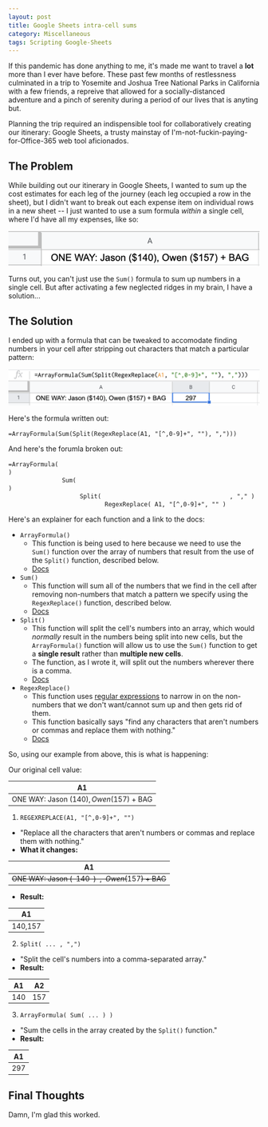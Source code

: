 ```yaml
---
layout: post
title: Google Sheets intra-cell sums
category: Miscellaneous
tags: Scripting Google-Sheets
---
```

If this pandemic has done anything to me, it's made me want to travel a **lot** more than I ever have before. These past few months of restlessness culminated in a trip to Yosemite and Joshua Tree National Parks in California with a few friends, a repreive that allowed for a socially-distanced adventure and a pinch of serenity during a period of our lives that is anyting but.

Planning the trip required an indispensible tool for collaboratively creating our itinerary: Google Sheets, a trusty mainstay of I'm-not-fuckin-paying-for-Office-365 web tool aficionados.

## The Problem
While building out our itinerary in Google Sheets, I wanted to sum up the cost estimates for each leg of the journey (each leg occupied a row in the sheet), but I didn't want to break out each expense item on individual rows in a new sheet -- I just wanted to use a sum formula *within* a single cell, where I'd have all my expenses, like so:

![Screenshot of the problem cell](/assets/img/2020-10-27-update-google-sheets-intra-cell-sums-screenshot-1.png)

Turns out, you can't just use the `Sum()` formula to sum up numbers in a single cell. But after activating a few neglected ridges in my brain, I have a solution...

## The Solution
I ended up with a formula that can be tweaked to accomodate finding numbers in your cell after stripping out characters that match a particular pattern:

![Screenshot of the problem cell](/assets/img/2020-10-27-update-google-sheets-intra-cell-sums-screenshot-2.png)

Here's the formula written out:
```
=ArrayFormula(Sum(Split(RegexReplace(A1, "[^,0-9]+", ""), ",")))
```

And here's the forumla broken out:

```
=ArrayFormula(                                                          )
               Sum(                                                   )
                    Split(                                    , "," )
                           RegexReplace( A1, "[^,0-9]+", "" )
```

Here's an explainer for each function and a link to the docs:
- `ArrayFormula()`
  - This function is being used to here because we need to use the `Sum()` function over the array of numbers that result from the use of the `Split()` function, described below.
  - [Docs](https://support.google.com/docs/answer/3093275?hl=en)
- `Sum()`
  - This function will sum all of the numbers that we find in the cell after removing non-numbers that match a pattern we specify using the `RegexReplace()` function, described below.
  - [Docs](https://support.google.com/docs/answer/3093669?hl=en)
- `Split()`
  - This function will split the cell's numbers into an array, which would *normally* result in the numbers being split into new cells, but the `ArrayFormula()` function will allow us to use the `Sum()` function to get a **single result** rather than **multiple new cells**.
  - The function, as I wrote it, will split out the numbers wherever there is a comma.
  - [Docs](https://support.google.com/docs/answer/3094136?hl=en)
- `RegexReplace()`
  - This function uses [regular expressions](https://www.oreilly.com/library/view/introducing-regular-expressions/9781449338879/ch01.html) to narrow in on the non-numbers that we don't want/cannot sum up and then gets rid of them.
  - This function basically says "find any characters that aren't numbers or commas and replace them with nothing."
  - [Docs](https://support.google.com/docs/answer/3098245?hl=en)

So, using our example from above, this is what is happening:

Our original cell value:

|                    A1                    |
|:----------------------------------------:|
| ONE WAY: Jason ($140), Owen ($157) + BAG |

1. `REGEXREPLACE(A1, "[^,0-9]+", "")`
  - "Replace all the characters that aren't numbers or commas and replace them with nothing."
  - **What it changes:**

|                    A1                    |
|:----------------------------------------:|
| ~~ONE WAY: Jason ($~~140~~)~~,~~Owen ($~~157~~) + BAG~~  |

  - **Result:**

|    A1   |
|:-------:|
| 140,157 |

2. `Split( ... , ",")`
  - "Split the cell's numbers into a comma-separated array."
  - **Result:**

|  A1 |  A2 |
|:---:|:---:|
| 140 | 157 |

3. `ArrayFormula( Sum( ... ) )`
  - "Sum the cells in the array created by the `Split()` function."
  - **Result:**
  
|  A1 |
|:---:|
| 297 |

## Final Thoughts
Damn, I'm glad this worked.